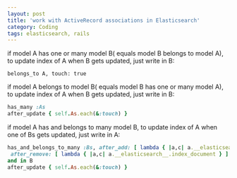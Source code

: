 ```yaml
---
layout: post
title: 'work with ActiveRecord associations in Elasticsearch'
category: Coding
tags: elasticsearch, rails
---
```


if model A has one or many model B( equals model B belongs to model A), to update index of A when B gets updated, just write in B:

`belongs_to A, touch: true`

if model A belongs to model B( equals model B has one or many model A), to update index of A when B gets updated, just write in B:

```ruby
has_many :As
after_update { self.As.each(&:touch) }
```

if model A has and belongs to many model B, to update index of A when one of Bs gets updated, just write in A:

```ruby
has_and_belongs_to_many :Bs, after_add: [ lambda { |a,c| a.__elasticsearch__.index_document } ],
 after_remove: [ lambda { |a,c| a.__elasticsearch__.index_document } ]
and in B
after_update { self.As.each(&:touch) }
```
